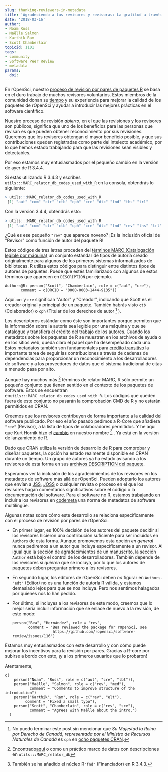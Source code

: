```yaml
---
slug: thanking-reviewers-in-metadata
title: 'Agradeciendo a tus revisores y revisoras: La gratitud a través de los metadatos semánticos'
date: '2018-03-16'
author:
- Noam Ross
- Maëlle Salmon
- Karthik Ram
- Scott Chamberlain
topicid: 1101
tags:
- community
- Software Peer Review
- metadata
params:
  doi: 
---
```


En rOpenSci, nuestro [proceso de revisión por pares de paquetes R](/blog/2017/09/01/nf-softwarereview/) se basa en el duro trabajo de muchos revisores voluntarios. Estos miembros de la comunidad donan su [tiempo](/blog/2016/03/28/software-review/#review-takes-a-lot-of-time) y su experiencia para mejorar la calidad de los paquetes de rOpenSci y ayudar a introducir las mejores prácticas en el software científico.

Nuestro proceso de revisión *abierto*, en el que las revisiones y los revisores son públicos, significa que uno de los beneficios para las personas que revisan es que pueden obtener reconocimiento por sus revisiones. Queremos que los revisores obtengan el mayor beneficio posible, y que sus contribuciones queden registradas como parte del intelecto académico, por lo que hemos estado trabajando para que las revisiones sean visibles y detectables.

Por eso estamos muy entusiasmados por el pequeño cambio en la versión de ayer de R 3.4.4.

Si estás utilizando R 3.4.3 y escribes `utils:::MARC_relator_db_codes_used_with_R` en la consola, obtendrás lo siguiente:

```r
> utils:::MARC_relator_db_codes_used_with_R
 [1] "aut" "com" "ctr" "ctb" "cph" "cre" "dtc" "fnd" "ths" "trl"
```

Con la versión 3.4.4, obtendrás esto:

```r
> utils:::MARC_relator_db_codes_used_with_R
 [1] "aut" "com" "ctr" "ctb" "cph" "cre" "dtc" "fnd" "rev" "ths" "trl"
```

¿Qué es ese pequeño `"rev"` que aparece noveno? ¡Es la inclusión oficial de "Revisor" como función de autor del paquete R!

Estos códigos de tres letras proceden del [términos MARC (Catalogación legible por máquina)](https://en.wikipedia.org/wiki/MARC_standards) un conjunto estándar de tipos de autoría creado originalmente para algunos de los primeros sistemas informatizados de bibliotecas. R utiliza estos códigos para distinguir entre distintos tipos de autores de paquetes. Puede que estés familiarizado con algunos de estos términos que aparecen en `DESCRIPTION` por ejemplo.

```
Authors@R: person("Scott", "Chamberlain", role = c("aut", "cre"), 
       comment = c(ORCID = "0000-0003-1444-9135"))
```

Aquí `aut` y `cre` significan "Autor" y "Creador", indicando que Scott es el creador original y principal de un paquete. También habrás visto `ctb` (Colaborador) o `cph` (Titular de los derechos de autor [^1] ).

[^1]: No puedo terminar este post sin mencionar que *Su Majestad la Reina por Derecho de Canadá, representada por el Ministro de Recursos Naturales de Canadá* es `cph` en [ocho paquetes CRAN](https://github.com/search?utf8=%E2%9C%93&q=org%3Acran+Her+Majesty+the+Queen+in+Right+of+Canada%2C+as+represented+by+the+Minister+of+Natural+Resources+Canada+filename%3ADESCRIPTION&type=Code).

Los descriptores estándar como éste son importantes porque permiten que la información sobre la autoría sea legible por una máquina y que se catalogue y transfiera el crédito del trabajo de los autores. Cuando los metadatos sobre los paquetes de R se muestran en los archivos de ayuda o en los sitios web, queda claro el papel que ha desempeñado cada uno. Estos metadatos también son fundamentales para [crédito transitivo](https://openresearchsoftware.metajnl.com/articles/10.5334/jors.be/) la importante tarea de seguir las contribuciones a través de cadenas de dependencias para proporcionar un reconocimiento a los desarrolladores de software y a los proveedores de datos que el sistema tradicional de citas a menudo pasa por alto.

Aunque hay muchos más [^2] términos de relator MARC, R sólo permite un pequeño conjunto que tienen sentido en el contexto de los paquetes de software. Éstos se encuentran en`utils:::MARC_relator_db_codes_used_with_R`. Los códigos que queden fuera de este conjunto no pasarán la comprobación CMD de R y no estarán permitidos en CRAN.

[^2]: Encontrado[aquí](https://www.loc.gov/marc/relators/relaterm.html) o como un práctico marco de datos con descripciones en `utils:::MARC_relator_db`

Creemos que los revisores contribuyen de forma importante a la calidad del software publicado. Por eso el año pasado pedimos a R-Core que añadiera `"rev"` (Revisor), a la lista de tipos de colaboradores permitidos. Y he aquí que Kurt Hornik hizo el [cambio](https://github.com/wch/r-source/blame/cb9b0506cced030613e06fb92799a1d1807bc257/src/library/utils/R/sysdata.R#L37) en nuestro nombre [^3] . Ya está en la versión de lanzamiento de R.

[^3]: También se ha añadido el núcleo R`"fnd"` (Financiador) en R 3.4.3.

Dado que CRAN utiliza la versión de desarrollo de R para comprobar y diseñar paquetes, la opción ha estado realmente disponible en CRAN durante un tiempo. Un grupo de autores ya ha estado avisando a los revisores de esta forma en sus [archivos DESCRIPTION del paquete](https://github.com/search?utf8=%E2%9C%93&q=user%3Acran+filename%3ADESCRIPTION+person+role+rev+ropensci&type=Code).

Esperamos ver la inclusión de los agradecimientos de los revisores en los metadatos de software más allá de rOpenSci. Pueden adoptarlo los autores que envían a [JSS](https://www.jstatsoft.org/), [JOSS](https://joss.theoj.org/) o cualquier revista o proceso en el que los revisores hagan comentarios significativos sobre el código o la documentación del software.  Para el software no R, estamos [trabajando en](https://github.com/codemeta/codemeta/issues/177) incluir a los revisores en [codemeta](https://codemeta.github.io/) una norma de metadatos de software multilingüe.

Algunas notas sobre cómo este desarrollo se relaciona específicamente con el proceso de revisión por pares de rOpenSci:

- En primer lugar, es 100% decisión de los autores del paquete decidir si los revisores hicieron una contribución suficiente para ser incluidos en `Authors` de esta forma. Aunque promovemos esta opción *en general* nunca pediremos a un autor que incluya específicamente a un revisor. Al igual que la sección de agradecimientos de un manuscrito, la sección `Author` está bajo el control de los desarrolladores. También depende de los revisores si *quieren* que se incluya, por lo que los autores de paquetes deben preguntar primero a los revisores.

- En segundo lugar, los editores de rOpenSci deben *no* figurar en `Authors`. `"edt"` (Editor) no es una función de autoría R válida, y estamos demasiado lejos para que se nos incluya. Pero nos sentimos halagados por quienes nos lo han pedido.

- Por último, si incluyes a los revisores de este modo, creemos que lo mejor seria incluir información que se enlace de nuevo a la revisión, de este modo:
  
  ```
  person("Bea", "Hernández", role = "rev",
         comment = "Bea reviewed the package for rOpenSci, see 
                    https://github.com/ropensci/software-review/issues/116")
  ```

Estamos muy entusiasmados con este desarrollo y con cómo puede mejorar los incentivos para la revisión por pares. Gracias a R-core por subirse a bordo con esto, ¡y a los primeros usuarios que lo probaron!

Atentamente,

```
c(
    person("Noam", "Ross", role = c("aut", "cre", "lbt")),
    person("Maëlle", "Salmon", role = c("rev", "med"),
           comment = "Comments to improve structure of the introduction")
    person("Karthik", "Ram", role = c("rev", "elt"),
         comment = "Fixed a small typo"),
    person("Scott", "Chamberlain", role = c("rev", "sce"),
           comment = "Agrees with Maëlle about the intro.")
  )
```




